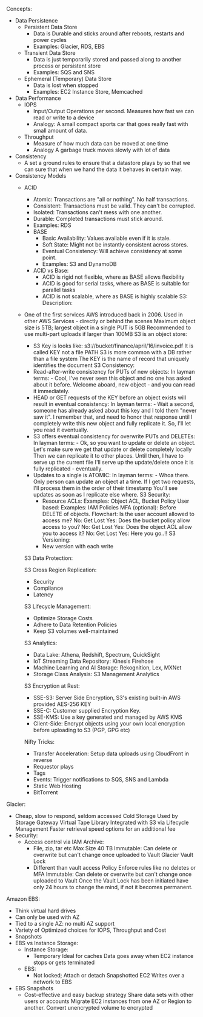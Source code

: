 Concepts:
  - Data Persistence
      - Persistent Data Store
          - Data is Durable and sticks around after reboots, restarts and power cycles
          - Examples: Glacier, RDS, EBS
      - Transient Data Store
          - Data is just temporarily stored and passed along to another process or persistent store
          - Examples: SQS and SNS
      - Ephemeral (Temporary) Data Store
          - Data is lost when stopped
          - Examples: EC2 Instance Store, Memcached
  - Data Performance
      - IOPS
        - Input/Output Operations per second. Measures how fast we can read or write to a device
        - Analogy: A small compact sports car that goes really fast with small amount of data.
      - Throughput
        - Measure of how much data can be moved at one time
        - Analogy A garbage truck moves slowly with lot of data
  - Consistency
      - A set a ground rules to ensure that a datastore plays by so that we can sure that when we hand the data it behaves in certain way.
  - Consistency Models
      - ACID
          - Atomic: Transactions are "all or nothing". No half transactions.
          - Consistent: Transactions must be valid. They can't be corrupted.
          - Isolated: Transactions can't mess with one another.
          - Durable: Completed transactions must stick around.
          - Examples: RDS
        - BASE
          - Basic Availability: Values available even if it is stale.
          - Soft State: Might not be instantly consistent across stores.
          - Eventual Consistency: Will achieve consistency at some point.
          - Examples: S3 and DynamoDB
        - ACID vs Base:
          - ACID is rigid not flexible, where as BASE allows flexibility
          - ACID is good for serial tasks, where as BASE is suitable for parallel tasks
          - ACID is not scalable, where as BASE is highly scalable
S3:
  Description:
    - One of the first services AWS introduced back in 2006.
      Used in other AWS Services - directly or behind the scenes
      Maximum object size is 5TB; largest object in a single PUT is 5GB
      Recommended to use multi-part uploads if larger than 100MB
      S3 is an object store:
        - S3 Key is looks like: s3://bucket/finance/april/16/invoice.pdf
          It is called KEY not a file PATH
          S3 is more common with a DB rather than a file system
          The KEY is the name of record that uniquely identifies the document
    S3 Consistency:
      - Read-after-write consistency for PUTs of new objects:
          In layman terms:
            - Cool, I've never seen this object and no one has asked about it before.
              Welcome aboard, new object - and you can read it immediately.
      - HEAD or GET requests of the KEY before an object exists will result in eventual consistency:
          In layman terms:
            - Wait a second, someone has already asked about this key and I told them "never saw it".
              I remember that, and need to honor that response until I completely write this new object and fully replicate it.
              So, I'll let you read it eventually.
      - S3 offers eventual consistency for overwrite PUTs and DELETEs:
          In layman terms:
            - Ok, so you want to update or delete an object.
              Let's make sure we get that update or delete completely locally
              Then we can replicate it to other places.
              Until then, I have to serve up the current file
              I'll serve up the update/delete once it is fully replicated - eventually.
      - Updates to a single is ATOMIC:
          In layman terms:
            - Whoa there. Only person can update an object at a time.
              If I get two requests, I'll process them in the order of their timestamp
              You'll see updates as soon as I replicate else where.
      S3 Security:
        - Resource ACLs:
            Examples: Object ACL, Bucket Policy
          User based:
            Examples: IAM Policies
          MFA (optional): Before DELETE of objects.
          Flowchart:
            Is the user account allowed to access me?
              No: Get Lost
              Yes:
                Does the bucket policy allow access to you?
                  No: Get Lost
                  Yes:
                    Does the object ACL allow you to access it?
                      No: Get Lost
                      Yes: Here you go..!!
      S3 Versioning:
        - New version with each write

      S3 Data Protection:

      S3 Cross Region Replication:
        - Security
        - Compliance
        - Latency

      S3 Lifecycle Management:
        - Optimize Storage Costs
        - Adhere to Data Retention Policies
        - Keep S3 volumes well-maintained

      S3 Analytics:
        - Data Lake: Athena, Redshift, Spectrum, QuickSight
        - IoT Streaming Data Repository: Kinesis Firehose
        - Machine Learning and AI Storage: Rekognition, Lex, MXNet
        - Storage Class Analysis: S3 Management Analytics

      S3 Encryption at Rest:
        - SSE-S3: Server Side Encryption, S3's existing built-in AWS provided AES-256 KEY
        - SSE-C: Customer supplied Encryption Key.
        - SSE-KMS: Use a key generated and managed by AWS KMS
        - Client-Side: Encrypt objects using your own local encryption before uploading to S3 (PGP, GPG etc)

      Nifty Tricks:
        - Transfer Acceleration: Setup data uploads using CloudFront in reverse
        - Requestor plays
        - Tags
        - Events: Trigger notifications to SQS, SNS and Lambda
        - Static Web Hosting
        - BitTorrent

Glacier:
  - Cheap, slow to respond, seldom accessed
    Cold Storage
    Used by Storage Gateway Virtual Tape Library
    Integrated with S3 via Lifecycle Management
    Faster retrieval speed options for an additional fee
  - Security:
    - Access control via IAM
      Archive:
        - File, zip, tar etc
          Max Size 40 TB
          Immutable: Can delete or overwrite but can't change once uploaded to Vault
      Glacier Vault Lock
        - Different than vault access Policy
          Enforce rules like no deletes or MFA
          Immutable: Can delete or overwrite but can't change once uploaded to Vault
          Once the Vault Lock has been initiated have only 24 hours to change the mind, if not it becomes permanent.

Amazon EBS:
  - Think virtual hard drives
  - Can only be used with AZ
  - Tied to a single AZ: no multi AZ support
  - Variety of Optimized choices for IOPS, Throughput and Cost
  - Snapshots
  - EBS vs Instance Storage:
    - Instance Storage:
      - Temporary
        Ideal for caches
        Data goes away when EC2 instance stops or gets terminated
    - EBS:
      - Not locked; Attach or detach
        Snapshotted
        EC2 Writes over a network to EBS
  - EBS Snapshots
    - Cost-effective and easy backup strategy
      Share data sets with other users or accounts
      Migrate EC2 instances from one AZ or Region to another.
      Convert unencrypted volume to encrypted
